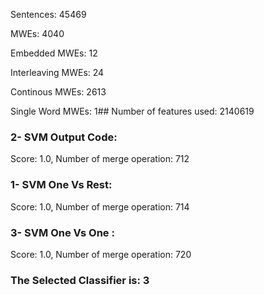 Sentences: 45469

MWEs: 4040

Embedded MWEs: 12

Interleaving MWEs: 24

Continous MWEs: 2613

Single Word MWEs: 1## Number of features used: 2140619

### 2- SVM Output Code: 
Score: 1.0, Number of merge operation: 712
### 1- SVM One Vs Rest: 
Score: 1.0, Number of merge operation: 714
### 3- SVM One Vs One : 
Score: 1.0, Number of merge operation: 720
### The Selected Classifier is: 3
